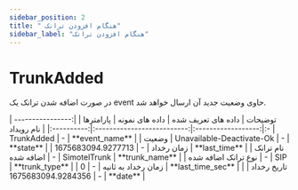 ```yaml
---
sidebar_position: 2
title: " هنگام افزودن ترانک"
sidebar_label: "هنگام افزودن ترانک"
---
```

# TrunkAdded
در صورت اضافه شدن ترانک یک event حاوی وضعیت جدید آن ارسال خواهد شد.

<div class="custom-table">
|      توضیحات      | داده های تعریف شده |       داده های نمونه       |  پارامترها |
|:-----------------:|:------------------:|:--------------------------:|:----------:|
|  نام رویداد | TrunkAdded | - | **event_name** |
| وضعیت | Unavailable-Deactivate-Ok |  - | **state** |
| زمان رخداد | - | 1675683094.9277713 | **last_time** |
| نام ترانک اضافه شده | - | SimotelTrunk | **trunk_name** |
| نوع ترانک اضافه شده | - | SIP | **trunk_type** |
| زمان رخداد به ثانیه | - | 0 | **last_time_sec** |
| تاریخ رخداد | - | 1675683094.9284356 | **date** |
</div>